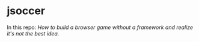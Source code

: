 # jsoccer

In this repo: _How to build a browser game without a framework and realize it's not the best idea._
